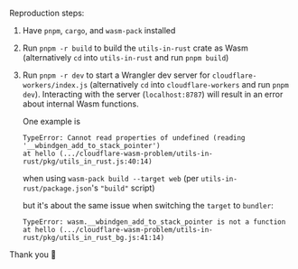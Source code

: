 Reproduction steps:

1. Have `pnpm`, `cargo`, and `wasm-pack` installed
2. Run `pnpm -r build` to build the `utils-in-rust` crate as Wasm (alternatively `cd` into `utils-in-rust` and run `pnpm build`)
3. Run `pnpm -r dev` to start a Wrangler dev server for `cloudflare-workers/index.js` (alternatively `cd` into `cloudflare-workers` and run `pnpm dev`). Interacting with the server (`localhost:8787`) will result in an error about internal Wasm functions. 

    One example is 
    ```
    TypeError: Cannot read properties of undefined (reading '__wbindgen_add_to_stack_pointer')
    at hello (.../cloudflare-wasm-problem/utils-in-rust/pkg/utils_in_rust.js:40:14)
    ```
    when using `wasm-pack build --target web` (per `utils-in-rust/package.json`'s `"build"` script)

    but it's about the same issue when switching the `target` to `bundler`:

    ```
    TypeError: wasm.__wbindgen_add_to_stack_pointer is not a function
    at hello (.../cloudflare-wasm-problem/utils-in-rust/pkg/utils_in_rust_bg.js:41:14)
    ```

Thank you 🙏

